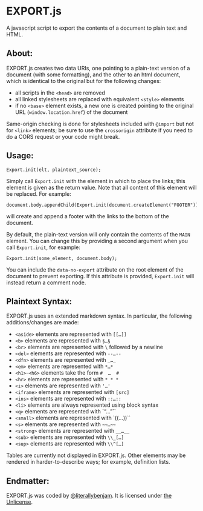 # EXPORT.js

A javascript script to export the contents of a document to plain text and HTML.

## About:

EXPORT.js creates two data URIs, one pointing to a plain-text version of a document (with some formatting), and the other to an html document, which is identical to the original but for the following changes:

- all scripts in the `<head>` are removed
- all linked stylesheets are replaced with equivalent `<style>` elements
- if no `<base>` element exists, a new one is created pointing to the original URL (`window.location.href`) of the document

Same-origin checking is done for stylesheets included with `@import` but not for `<link>` elements; be sure to use the `crossorigin` attribute if you need to do a CORS request or your code might break.

## Usage:

    Export.init(elt, plaintext_source);

Simply call `Export.init` with the element in which to place the links; this element is given as the return value. Note that all content of this element will be replaced. For example:

    document.body.appendChild(Export.init(document.createElement("FOOTER")));

will create and append a footer with the links to the bottom of the document.

By default, the plain-text version will only contain the contents of the `MAIN` element. You can change this by providing a second argument when you call `Export.init`, for example:

    Export.init(some_element, document.body);

You can include the `data-no-export` attribute on the root element of the document to prevent exporting. If this attribute is provided, `Export.init` will instead return a comment node.

## Plaintext Syntax:

EXPORT.js uses an extended markdown syntax. In particular, the following additions/changes are made:

- `<aside>` elements are represented with `[[…]]`
- `<b>` elements are represented with `§…§`
- `<br>` elements are represented with <code>\\</code> followed by a newline
- `<del>` elements are represented with `--…--`
- `<dfn>` elements are represented with `_…_ `
- `<em>` elements are represented with `*…*`
- `<h1>`–`<h6>` elements take the form `#  …  #`
- `<hr>` elements are represented with `* * *`
- `<i>` elements are represented with `'…'`
- `<iframe>` elements are represented with `[src]`
- `<ins>` elements are represented with `::…::`
- `<li>` elements are always represented using block syntax
- `<q>` elements are represented with `“…”``
- `<small>` elements are represented with `((…))``
- `<s>` elements are represented with `~~…~~`
- `<strong>` elements are represented with `__…__`
- `<sub>` elements are represented with `\\_[…]`
- `<sup>` elements are represented with `\\^[…]`

Tables are currently not displayed in EXPORT.js. Other elements may be rendered in harder-to-describe ways; for example, definition lists.

## Endmatter:

EXPORT.js was coded by [@literallybenjam](https://twitter.com/literallybenjam). It is licensed under [the Unlicense](http://unlicense.org/UNLICENSE).
